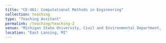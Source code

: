 ```yaml
---
title: "CE-461: Computational Methods in Engineering"
collection: teaching
type: "Teaching Assitant"
permalink: /teaching/teaching-2
venue: "Michigan State University, Civil and Environmental Department, 2020, 2022, 2024"
location: "East Lansing, MI"
---
```


